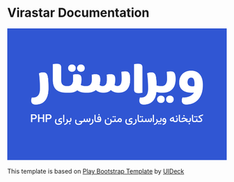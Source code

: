 # Virastar Documentation
![playbootstrap-demo](assets/images/banner/banner.png)

This template is based on [Play Bootstrap Template](https://github.com/uideck/play-bootstrap/) by [UIDeck](https://github.com/uideck/)